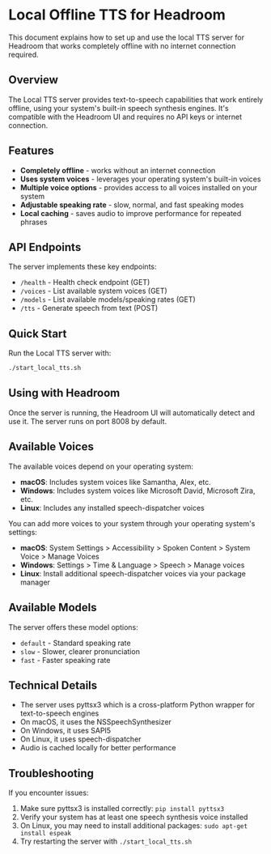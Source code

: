 # Local Offline TTS for Headroom

This document explains how to set up and use the local TTS server for Headroom that works completely offline with no internet connection required.

## Overview

The Local TTS server provides text-to-speech capabilities that work entirely offline, using your system's built-in speech synthesis engines. It's compatible with the Headroom UI and requires no API keys or internet connection.

## Features

- **Completely offline** - works without an internet connection
- **Uses system voices** - leverages your operating system's built-in voices
- **Multiple voice options** - provides access to all voices installed on your system
- **Adjustable speaking rate** - slow, normal, and fast speaking modes
- **Local caching** - saves audio to improve performance for repeated phrases

## API Endpoints

The server implements these key endpoints:

- `/health` - Health check endpoint (GET)
- `/voices` - List available system voices (GET)
- `/models` - List available models/speaking rates (GET)
- `/tts` - Generate speech from text (POST)

## Quick Start

Run the Local TTS server with:

```bash
./start_local_tts.sh
```

## Using with Headroom

Once the server is running, the Headroom UI will automatically detect and use it. The server runs on port 8008 by default.

## Available Voices

The available voices depend on your operating system:

- **macOS**: Includes system voices like Samantha, Alex, etc.
- **Windows**: Includes system voices like Microsoft David, Microsoft Zira, etc.
- **Linux**: Includes any installed speech-dispatcher voices

You can add more voices to your system through your operating system's settings:

- **macOS**: System Settings > Accessibility > Spoken Content > System Voice > Manage Voices
- **Windows**: Settings > Time & Language > Speech > Manage voices
- **Linux**: Install additional speech-dispatcher voices via your package manager

## Available Models

The server offers these model options:

- `default` - Standard speaking rate
- `slow` - Slower, clearer pronunciation
- `fast` - Faster speaking rate

## Technical Details

- The server uses pyttsx3 which is a cross-platform Python wrapper for text-to-speech engines
- On macOS, it uses the NSSpeechSynthesizer
- On Windows, it uses SAPI5
- On Linux, it uses speech-dispatcher
- Audio is cached locally for better performance

## Troubleshooting

If you encounter issues:

1. Make sure pyttsx3 is installed correctly: `pip install pyttsx3`
2. Verify your system has at least one speech synthesis voice installed
3. On Linux, you may need to install additional packages: `sudo apt-get install espeak`
4. Try restarting the server with `./start_local_tts.sh`